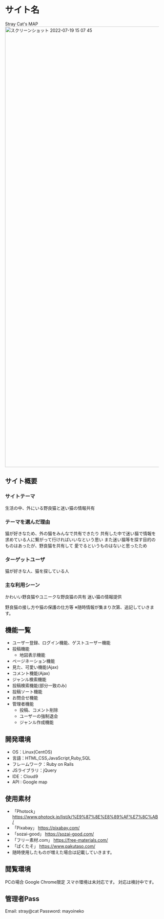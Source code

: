 # サイト名
Stray Cat's MAP
<img width="1440" alt="スクリーンショット 2022-07-19 15 07 45" src="https://user-images.githubusercontent.com/103093739/179677591-668ddba0-655a-49cf-8f77-1a5094940378.png">

## サイト概要
### サイトテーマ
生活の中、外にいる野良猫と迷い猫の情報共有

### テーマを選んだ理由
猫が好きなため、外の猫をみんなで共有できたり
共有した中で迷い猫で情報を求めている人に繋がって行ければいいなという思い
また迷い猫等を探す目的のものはあったが、野良猫を共有して
愛でるというものはないと思ったため

### ターゲットユーザ
猫が好きな人、猫を探している人

### 主な利用シーン
かわいい野良猫やユニークな野良猫の共有
迷い猫の情報提供

野良猫の接し方や猫の保護の仕方等
※随時情報が集まり次第、追記していきます。

## 機能一覧
- ユーザー登録、ログイン機能、ゲストユーザー機能
- 投稿機能
  - 地図表示機能
- ページネーション機能
- 見た、可愛い機能(Ajax)
- コメント機能(Ajax)
- ジャンル検索機能
- 投稿検索機能(部分一致のみ)
- 投稿ソート機能
- お問合せ機能
- 管理者機能
  - 投稿、コメント削除
  - ユーザーの強制退会
  - ジャンル作成機能

## 開発環境
- OS：Linux(CentOS)
- 言語：HTML,CSS,JavaScript,Ruby,SQL
- フレームワーク：Ruby on Rails
- JSライブラリ：jQuery
- IDE：Cloud9
- API : Google map

## 使用素材
- 「Photock」  　    https://www.photock.jp/list/k/%E9%87%8E%E8%89%AF%E7%8C%AB/
- 「Pixabay」        https://pixabay.com/
- 「sozai-good」     https://sozai-good.com/
- 「フリー素材.com」 https://free-materials.com/
- 「ぱくたそ」       https://www.pakutaso.com/
- 随時使用したものが増えた場合は記載していきます。

## 閲覧環境
PCの場合
Google Chrome限定
スマホ環境は未対応です。
対応は検討中です。

## 管理者Pass
Email: stray@cat
Password: mayoineko
